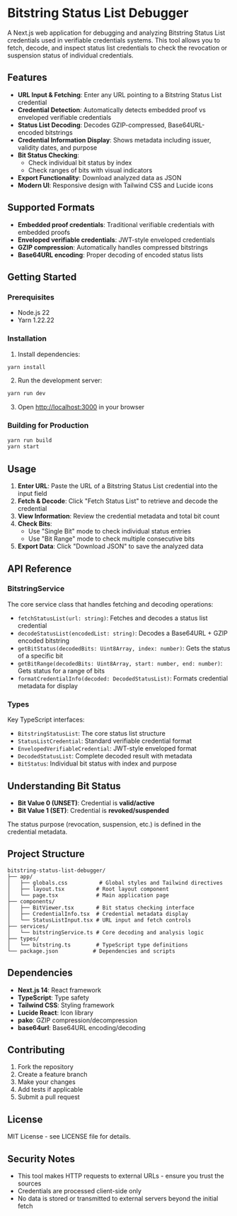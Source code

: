 # Bitstring Status List Debugger

A Next.js web application for debugging and analyzing Bitstring Status List credentials used in verifiable credentials systems. This tool allows you to fetch, decode, and inspect status list credentials to check the revocation or suspension status of individual credentials.

## Features

- **URL Input & Fetching**: Enter any URL pointing to a Bitstring Status List credential
- **Credential Detection**: Automatically detects embedded proof vs enveloped verifiable credentials
- **Status List Decoding**: Decodes GZIP-compressed, Base64URL-encoded bitstrings
- **Credential Information Display**: Shows metadata including issuer, validity dates, and purpose
- **Bit Status Checking**:
  - Check individual bit status by index
  - Check ranges of bits with visual indicators
- **Export Functionality**: Download analyzed data as JSON
- **Modern UI**: Responsive design with Tailwind CSS and Lucide icons

## Supported Formats

- **Embedded proof credentials**: Traditional verifiable credentials with embedded proofs
- **Enveloped verifiable credentials**: JWT-style enveloped credentials
- **GZIP compression**: Automatically handles compressed bitstrings
- **Base64URL encoding**: Proper decoding of encoded status lists

## Getting Started

### Prerequisites

- Node.js 22
- Yarn 1.22.22

### Installation

1. Install dependencies:

```bash
yarn install
```

2. Run the development server:

```bash
yarn run dev
```

3. Open [http://localhost:3000](http://localhost:3000) in your browser

### Building for Production

```bash
yarn run build
yarn start
```

## Usage

1. **Enter URL**: Paste the URL of a Bitstring Status List credential into the input field
2. **Fetch & Decode**: Click "Fetch Status List" to retrieve and decode the credential
3. **View Information**: Review the credential metadata and total bit count
4. **Check Bits**:
   - Use "Single Bit" mode to check individual status entries
   - Use "Bit Range" mode to check multiple consecutive bits
5. **Export Data**: Click "Download JSON" to save the analyzed data

## API Reference

### BitstringService

The core service class that handles fetching and decoding operations:

- `fetchStatusList(url: string)`: Fetches and decodes a status list credential
- `decodeStatusList(encodedList: string)`: Decodes a Base64URL + GZIP encoded bitstring
- `getBitStatus(decodedBits: Uint8Array, index: number)`: Gets the status of a specific bit
- `getBitRange(decodedBits: Uint8Array, start: number, end: number)`: Gets status for a range of bits
- `formatCredentialInfo(decoded: DecodedStatusList)`: Formats credential metadata for display

### Types

Key TypeScript interfaces:

- `BitstringStatusList`: The core status list structure
- `StatusListCredential`: Standard verifiable credential format
- `EnvelopedVerifiableCredential`: JWT-style enveloped format
- `DecodedStatusList`: Complete decoded result with metadata
- `BitStatus`: Individual bit status with index and purpose

## Understanding Bit Status

- **Bit Value 0 (UNSET)**: Credential is **valid/active**
- **Bit Value 1 (SET)**: Credential is **revoked/suspended**

The status purpose (revocation, suspension, etc.) is defined in the credential metadata.

## Project Structure

```
bitstring-status-list-debugger/
├── app/
│   ├── globals.css          # Global styles and Tailwind directives
│   ├── layout.tsx          # Root layout component
│   └── page.tsx            # Main application page
├── components/
│   ├── BitViewer.tsx       # Bit status checking interface
│   ├── CredentialInfo.tsx  # Credential metadata display
│   └── StatusListInput.tsx # URL input and fetch controls
├── services/
│   └── bitstringService.ts # Core decoding and analysis logic
├── types/
│   └── bitstring.ts        # TypeScript type definitions
└── package.json           # Dependencies and scripts
```

## Dependencies

- **Next.js 14**: React framework
- **TypeScript**: Type safety
- **Tailwind CSS**: Styling framework
- **Lucide React**: Icon library
- **pako**: GZIP compression/decompression
- **base64url**: Base64URL encoding/decoding

## Contributing

1. Fork the repository
2. Create a feature branch
3. Make your changes
4. Add tests if applicable
5. Submit a pull request

## License

MIT License - see LICENSE file for details.

## Security Notes

- This tool makes HTTP requests to external URLs - ensure you trust the sources
- Credentials are processed client-side only
- No data is stored or transmitted to external servers beyond the initial fetch
